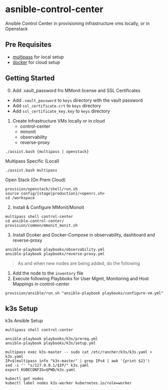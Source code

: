 # asnible-control-center

Ansible Control Center in provisioning infrastructure vms
locally, or in Openstack

## Pre Requisites

-   [multipass](https://multipass.run/) for local setup
-   [docker](https://www.docker.com/) for cloud setup

## Getting Started

0. Add .vault_password fro MMonit license and SSL Certificates

-   Add `.vault_password` to `keys` directory with the vault password
-   Add `ssl_certificate.crt` to `keys` directory
-   Add `ssl_certificate_key.key` to `keys` directory

1. Create Infrastructure VMs locally or in cloud
    - control-center
    - mmonit
    - observability
    - reverse-proxy

```
./assist.bash {multipass | openstack}
```

Multipass Specific (Local)

```
./assist.bash multipass
```

Open Stack (On Prem Cloud)

```
provision/openstack/shell/run.sh
source config/{stage|production}/<openrc.sh>
cd /workspace
```

2. Install & Configure MMonit/Monoit

```
multipass shell control-center
cd ansible-control-center/
provision/common/mmonit_monit.sh
```

3. Install Dcoker and Docker-Compose in observability, dashboard and reverse-proxy

```
ansible-playbook playbooks/observability.yml
ansible-playbook playbooks/reverse-proxy.yml
```

> As and when new nodes are being added, do the following

1. Add the node to the `inventory` file
2. Execute following Playbboks for User Mgmt, Monitoring and Host Mappings in control-center

```
provision/ansible/run.sh "ansible-playbook playbooks/configure-vm.yml"
```

## k3s Setup

k3s Ansible Setup

```
multipass shell control-center

ansible-playbook playbooks/k3s/prereq.yml
ansible-playbook playbooks/k3s/setup.yml

multipass exec k3s-master -- sudo cat /etc/rancher/k3s/k3s.yaml > k3s.yaml
IP=$(multipass info "k3s-master" | grep IPv4 | awk '{print $2}')
sed -i '' "s/127.0.0.1/$IP/" k3s.yaml
export KUBECONFIG=$PWD/k3s.yaml

kubectl get nodes
kubectl label nodes k3s-worker kubernetes.io/role=worker
```
